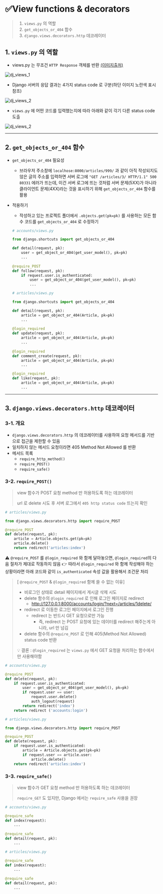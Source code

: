 # ✅View functions & decorators 

> 1. `views.py` 의 역할
> 2. `get_objects_or_404` 함수
> 3.  `django.views.decorators.http` 데코레이터



## 1. `views.py` 의 역할

- views.py 는 무조건 `HTTP Response` 객체를 반환 [(이미지출처)](https://developer.mozilla.org/en-US/docs/Learn/Server-side/Django/Introduction)

![dj_views_1](dj_views.assets/dj_views_1-16666743032683.png)



- Django 서버의 응답 결과는 4가지 status code 로 구분(하단 이미지 노란색 표시 참조)

![dj_views_2](dj_views.assets/dj_views_2-16666743125965.png)



- `views.py` 에 어떤 코드를 입력했는지에 따라 아래와 같이 각기 다른 status code 도출

![dj_views_2](dj_views.assets/dj_views_2.png)



---



## 2. `get_objects_or_404` 함수

- `get_objects_or_404` 필요성

  - 브라우저 주소창에 `localhose:8000/articles/999/` 과 같이 아직 작성되지도 않은 글의 주소를 입력하면 서버 로그에 `"GET /articles/3/ HTTP/1.1" 500 80331` 에러가 뜨는데, 이건  서버 로그에 뜨는 것처럼 서버 문제(5XX)가 아니라 클라이언트 문제(4XX)라는 것을 표시하기 위해 `get_objects_or_404` 함수를 활용

- 적용하기

  - 작성하고 있는 프로젝트 폴더에서 `.objects.get(pk=pk)` 를 사용하는 모든 함수 코드를 `get_objects_or_404` 로 수정하기

  ```python
  # accounts/views.py
  
  from django.shortcuts import get_objects_or_404
  
  def detail(request, pk):
      user = get_object_or_404(get_user_model(), pk=pk)
      ...
      
  @require_POST
  def follow(request, pk):
      if request.user.is_authenticated:
          user = get_object_or_404(get_user_model(), pk=pk)
          ...
  ```

  ```python
  # articles/views.py
  
  from django.shortcuts import get_objects_or_404
  
  def detail(request, pk):
      article = get_object_or_404(Article, pk=pk)
      ...
      
  @login_required
  def update(request, pk):
      article = get_object_or_404(Article, pk=pk)
      ...
      
  @login_required
  def comment_create(request, pk):
      article = get_object_or_404(Article, pk=pk)
      ...
  
  @login_required
  def like(request, pk):
      article = get_object_or_404(Article, pk=pk)
      ...
  ```

  

---



## 3. `django.views.decorators.http` 데코레이터

### 3-1. 개요

- `django.views.decorators.http` 의 데코레이터를 사용하여 요청 메서드를 기반으로 접근을 제한할 수 있음
- 일치하지 않는 메서드 요청이라면 405 Method Not Allowed 를 반환
- 메서드 목록
  - `require_http_method()`
  - `require_POST()`
  - `require_safe()`

### 3-2. `require_POST()`

> view 함수가 POST 요청 method 만 허용하도록 하는 데코레이터
>
> url 로 delete 시도 후 서버 로그에서 `405 http status code` 뜨는지 확인

```python
# articles/views.py

from django.views.decorators.http import require_POST

@require_POST
def delete(request, pk):
    article = Article.objects.get(pk=pk)
    article.delete()
    return redirect('articles:index')
```

⚠️ `@require_POST` 를 `@login_required` 와 함께 달아놓으면, `@login_required`의 다음 절차가 제대로 작동하지 않음 👉 따라서 `@login_required`  와 함께 작성해야 하는 상황이라면 아래 코드와 같이 `is_authenticated` 속성 값을 활용해서 조건문 처리

> [ `@require_POST` & `@login_required` 함께 쓸 수 없는 이유]
>
> - 비로그인 상태로 detail 페이지에서 게시글 삭제 시도
> - delete 함수의 `@login_required` 로 인해 로그인 페이지로 redirect
>   - http://127.0.0.1:8000/accounts/login/?next=/articles/1delete/
> - redirect 로 이동한 로그인 페이지에서 로그인 진행
>   - redirect 는 반드시 GET 요청으로만 가능
>     - 즉, redirect 는 POST 요청에 있는 데이터를 redirect 해주는게 아니라, url 만 넘김
> - delete 함수의 `@require_POST` 로 인해 405(Method Not Allowed) status code 반환
>
> 💡 결론 : `@login_required` 는 `views.py` 에서 GET 요청을 처리하는 함수에서만 사용해야함

```python
# accounts/views.py

@require_POST
def delete(request, pk):
    if request.user.is_authenticated:
        user = get_object_or_404(get_user_model(), pk=pk)
        if request.user == user:
            request.user.delete()
            auth_logout(request)
        return redirect('index')
    return redirect ('accounts:login')
```

```python
# articles/views.py

from django.views.decorators.http import require_POST

@require_POST
def delete(request, pk):
    if request.user.is_authenticated:
        article = Article.objects.get(pk=pk)
        if request.user == article.user:
            article.delete()
    return redirect('articles:index')
```

### 3-3. `require_safe()`

> view 함수가 GET 요청 method 만 허용하도록 하는 데코레이터
>
> `require_GET` 도 있지만, Django 에서는 `require_safe` 사용을 권장

```python
# accounts/views.py

@require_safe
def index(request):
    ...
    
@require_safe
def detail(request, pk):
    ...
```

```python
# articles/views.py

@require_safe
def index(request):
    ...
    
@require_safe
def detail(request, pk):
    ...
```

